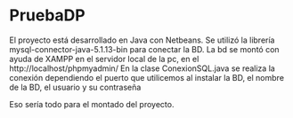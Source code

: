 # PruebaDP


El proyecto está desarrollado en Java con Netbeans.
Se utilizó la librería mysql-connector-java-5.1.13-bin para conectar la BD.
La bd se montó con ayuda de XAMPP en el servidor local de la pc, en el http://localhost/phpmyadmin/
En la clase ConexionSQL.java se realiza la conexión dependiendo el puerto que utilicemos al instalar la BD, el nombre de la BD, el usuario y su contraseña

Eso sería todo para el montado del proyecto.
